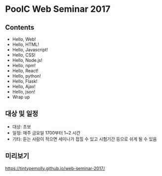 # PoolC Web Seminar 2017

## Contents

- Hello, Web!
- Hello, HTML!
- Hello, Javascript!
- Hello, CSS!
- Hello, Node.js!
- Hello, npm!
- Hello, React!
- Hello, python!
- Hello, Flask!
- Hello, Ajax!
- Hello, json!
- Wrap up

## 대상 및 일정

- 대상: 초보
- 일정: 매주 금요일 1700부터 1~2 시간
- 기타: 듣는 사람이 적으면 세미나가 접힐 수 있고 시험기간 등으로 쉬게 될 수 있음

## 미리보기

https://tintypemolly.github.io/web-seminar-2017/

